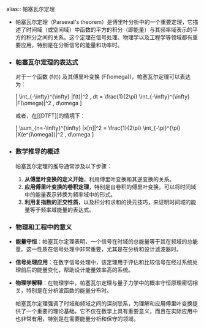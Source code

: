 alias:: 帕塞瓦尔定理

- 帕塞瓦尔定理（Parseval's theorem）是傅里叶分析中的一个重要定理，它描述了时间域（或空间域）中函数的平方的积分（即能量）与其频率域表示的平方的积分之间的关系。这个定理在信号处理、物理学以及工程学等领域都有重要应用，特别是在分析信号的能量和功率时。
- ### 帕塞瓦尔定理的表达式
  
  对于一个函数 \(f(t)\) 及其傅里叶变换 \(F(\omega)\)，帕塞瓦尔定理可以表达为：
  
  \[ \int_{-\infty}^{\infty} |f(t)|^2 \, dt = \frac{1}{2\pi} \int_{-\infty}^{\infty} |F(\omega)|^2 \, d\omega \]
  
  或者，在[[DTFT]]的情境下：
  
  \[ \sum_{n=-\infty}^{\infty} |x[n]|^2 = \frac{1}{2\pi} \int_{-\pi}^{\pi} |X(e^{i\omega})|^2 \, d\omega \]
- ### 数学推导的概述
  
  帕塞瓦尔定理的推导通常涉及以下步骤：
  
  1. **从傅里叶变换的定义开始**，利用傅里叶变换和其逆变换的关系。
  2. **应用傅里叶变换的卷积定理**，特别是自卷积的傅里叶变换，可以将时间域中的能量表示转换为频率域中的形式。
  3. **利用复指数的正交性质**，以及积分和求和的换元技巧，来证明时间域的能量等于频率域能量的表达式。
- ### 物理和工程中的意义
- **能量守恒**：帕塞瓦尔定理表明，一个信号在时域的总能量等于其在频域的总能量。这一性质在信号处理中非常重要，尤其是在分析和设计滤波器时。
- **信号处理应用**：在数字信号处理中，该定理用于评估和比较信号在经过系统处理前后的能量变化，帮助设计能量效率高的系统。
- **物理学解释**：在物理学中，帕塞瓦尔定理与量子力学中的概率守恒原理密切相关，特别是在分析波函数的能量分布时。
  
  帕塞瓦尔定理强调了时域和频域之间的深刻联系，为理解和应用傅里叶变换提供了一个重要的理论基础。它不仅在数学上具有重要意义，而且在实际应用中也非常有用，特别是在需要能量分析和保守的领域。